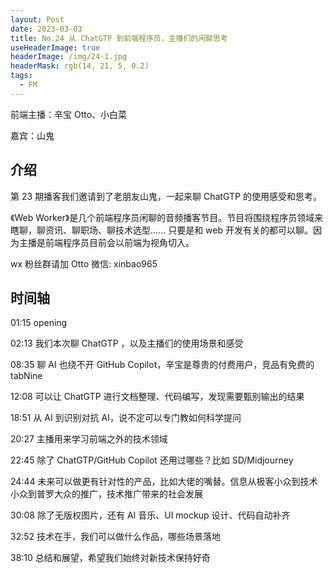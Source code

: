 ```yaml
---
layout: Post
date: 2023-03-03
title: No.24 从 ChatGTP 到前端程序员，主播们的闲聊思考
useHeaderImage: true
headerImage: /img/24-1.jpg
headerMask: rgb(14, 21, 5, 0.2)
tags:
  - FM
---
```


<!-- # No.24 从 ChatGTP 到前端程序员，主播们的闲聊思考 -->

前端主播：辛宝 Otto、小白菜

嘉宾：山鬼

## 介绍

第 23 期播客我们邀请到了老朋友山鬼，一起来聊 ChatGTP 的使用感受和思考。

《Web Worker》是几个前端程序员闲聊的音频播客节目。节目将围绕程序员领域来瞎聊，聊资讯、聊职场、聊技术选型...... 只要是和 web 开发有关的都可以聊。因为主播是前端程序员目前会以前端为视角切入。

wx 粉丝群请加 Otto 微信: xinbao965

## 时间轴

01:15 opening

02:13 我们本次聊 ChatGTP ，以及主播们的使用场景和感受

08:35 聊 AI 也绕不开 GitHub Copilot，辛宝是尊贵的付费用户，竞品有免费的 tabNine

12:08 可以让 ChatGTP 进行文档整理、代码编写，发现需要甄别输出的结果

18:51 从 AI 到识别对抗 AI，说不定可以专门教如何科学提问

20:27 主播用来学习前端之外的技术领域

22:45 除了 ChatGTP/GitHub Copilot 还用过哪些？比如 SD/Midjourney

24:44 未来可以做更有针对性的产品，比如大佬的嘴替。信息从极客小众到技术小众到普罗大众的推广，技术推广带来的社会发展

30:08 除了无版权图片，还有 AI 音乐、UI mockup 设计、代码自动补齐

32:52 技术在手，我们可以做什么作品，哪些场景落地

38:10 总结和展望，希望我们始终对新技术保持好奇
